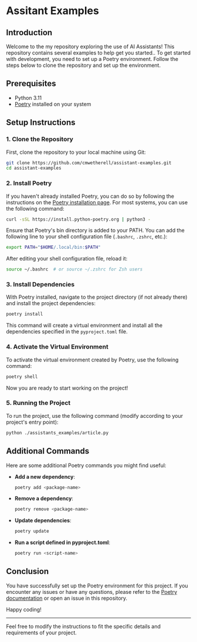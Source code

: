 # Assitant Examples

## Introduction

Welcome to the my repository exploring the use of AI Assistants! This repository contains several examples to help get you started.. To get started with development, you need to set up a Poetry environment. Follow the steps below to clone the repository and set up the environment.

## Prerequisites

- Python 3.11
- [Poetry](https://python-poetry.org/) installed on your system

## Setup Instructions

### 1. Clone the Repository

First, clone the repository to your local machine using Git:

```bash
git clone https://github.com/cmwetherell/assistant-examples.git
cd assistant-examples
```

### 2. Install Poetry

If you haven't already installed Poetry, you can do so by following the instructions on the [Poetry installation page](https://python-poetry.org/docs/#installation). For most systems, you can use the following command:

```bash
curl -sSL https://install.python-poetry.org | python3 -
```

Ensure that Poetry's bin directory is added to your PATH. You can add the following line to your shell configuration file (`.bashrc`, `.zshrc`, etc.):

```bash
export PATH="$HOME/.local/bin:$PATH"
```

After editing your shell configuration file, reload it:

```bash
source ~/.bashrc  # or source ~/.zshrc for Zsh users
```

### 3. Install Dependencies

With Poetry installed, navigate to the project directory (if not already there) and install the project dependencies:

```bash
poetry install
```

This command will create a virtual environment and install all the dependencies specified in the `pyproject.toml` file.

### 4. Activate the Virtual Environment

To activate the virtual environment created by Poetry, use the following command:

```bash
poetry shell
```

Now you are ready to start working on the project!

### 5. Running the Project

To run the project, use the following command (modify according to your project's entry point):

```bash
python ./assistants_examples/article.py
```

## Additional Commands

Here are some additional Poetry commands you might find useful:

- **Add a new dependency**:
  ```bash
  poetry add <package-name>
  ```

- **Remove a dependency**:
  ```bash
  poetry remove <package-name>
  ```

- **Update dependencies**:
  ```bash
  poetry update
  ```

- **Run a script defined in pyproject.toml**:
  ```bash
  poetry run <script-name>
  ```

## Conclusion

You have successfully set up the Poetry environment for this project. If you encounter any issues or have any questions, please refer to the [Poetry documentation](https://python-poetry.org/docs/) or open an issue in this repository.

Happy coding!

---

Feel free to modify the instructions to fit the specific details and requirements of your project.